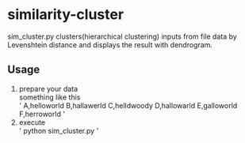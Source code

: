 # similarity-cluster
sim_cluster.py clusters(hierarchical clustering) inputs from file data by Levenshtein distance and displays the result with dendrogram.  
## Usage
1. prepare your data  
something like this  
'
A,helloworld
B,hallawerld
C,helldwoody
D,hallowarld
E,galloworld
F,herroworld
'
2. execute  
'
python sim_cluster.py
'